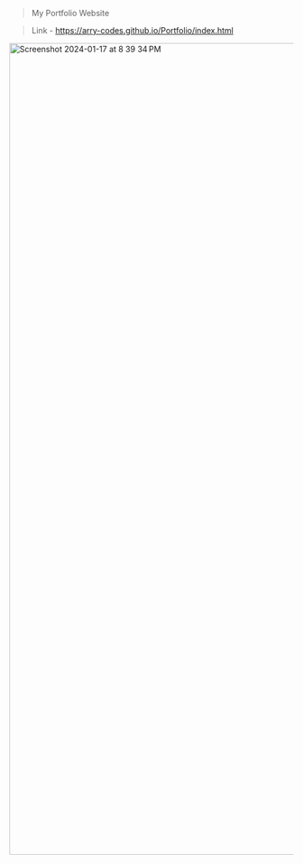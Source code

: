 >My Portfolio Website

>Link - https://arry-codes.github.io/Portfolio/index.html

<img width="1440" alt="Screenshot 2024-01-17 at 8 39 34 PM" src="https://github.com/arry-codes/Portfolio/assets/146103201/960856cd-e1b1-4a68-b7d8-393633493b9c">

